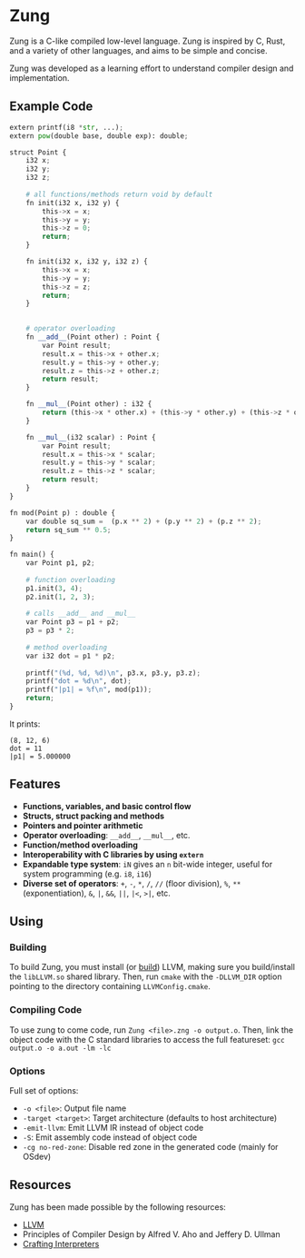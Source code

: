 # Zung
Zung is a C-like compiled low-level language. Zung is inspired by C, Rust, and a variety of other languages, and aims to be simple and concise. 

Zung was developed as a learning effort to understand compiler design and implementation.


## Example Code

```python
extern printf(i8 *str, ...);
extern pow(double base, double exp): double;

struct Point {
    i32 x;
    i32 y;
    i32 z;
    
    # all functions/methods return void by default
    fn init(i32 x, i32 y) {
        this->x = x;
        this->y = y;
        this->z = 0;
        return;
    }

    fn init(i32 x, i32 y, i32 z) {
        this->x = x;
        this->y = y;
        this->z = z;
        return;
    }

    
    # operator overloading
    fn __add__(Point other) : Point {
        var Point result;
        result.x = this->x + other.x;
        result.y = this->y + other.y;
        result.z = this->z + other.z;
        return result;
    }

    fn __mul__(Point other) : i32 {
        return (this->x * other.x) + (this->y * other.y) + (this->z * other.z);
    }

    fn __mul__(i32 scalar) : Point {
        var Point result;
        result.x = this->x * scalar;
        result.y = this->y * scalar;
        result.z = this->z * scalar;
        return result;
    }
}

fn mod(Point p) : double {
    var double sq_sum =  (p.x ** 2) + (p.y ** 2) + (p.z ** 2);
    return sq_sum ** 0.5;
}

fn main() {
    var Point p1, p2;
    
    # function overloading
    p1.init(3, 4);
    p2.init(1, 2, 3);
   
    # calls __add__ and __mul__
    var Point p3 = p1 + p2;
    p3 = p3 * 2;
    
    # method overloading
    var i32 dot = p1 * p2;
    
    printf("(%d, %d, %d)\n", p3.x, p3.y, p3.z);
    printf("dot = %d\n", dot);
    printf("|p1| = %f\n", mod(p1));
    return;
}
```

It prints:
```
(8, 12, 6)
dot = 11
|p1| = 5.000000
```

## Features
- __Functions, variables, and basic control flow__
- __Structs, struct packing and methods__
- __Pointers and pointer arithmetic__
- __Operator overloading__: `__add__`, `__mul__`, etc.
- __Function/method overloading__
- __Interoperability with C libraries by using `extern`__
- __Expandable type system__: `iN` gives an `n` bit-wide integer, useful for system programming (e.g. `i8`, `i16`)
- __Diverse set of operators__: `+`, `-`, `*`, `/`, `//` (floor division), `%`, `**` (exponentiation), `&`, `|`, `&&`, `||`, `|<`, `>|`, etc.

## Using
### Building
To build Zung, you must install (or [build](https://llvm.org/docs/CMake.html)) LLVM, making sure you build/install the `libLLVM.so` shared library. Then, run `cmake` with the `-DLLVM_DIR` option pointing to the directory containing `LLVMConfig.cmake`. 

### Compiling Code
To use zung to come code, run `Zung <file>.zng -o output.o`. Then, link the object code with the C standard libraries to access the full featureset: 
`gcc output.o -o a.out -lm -lc`

### Options
Full set of options:
- `-o <file>`: Output file name
- `-target <target>`: Target architecture (defaults to host architecture)
- `-emit-llvm`: Emit LLVM IR instead of object code
- `-S`: Emit assembly code instead of object code
- `-cg no-red-zone`: Disable red zone in the generated code (mainly for OSdev)

## Resources
Zung has been made possible by the following resources:
- [LLVM](https://llvm.org/)
- Principles of Compiler Design by Alfred V. Aho and Jeffery D. Ullman
- [Crafting Interpreters](https://craftinginterpreters.com/)
